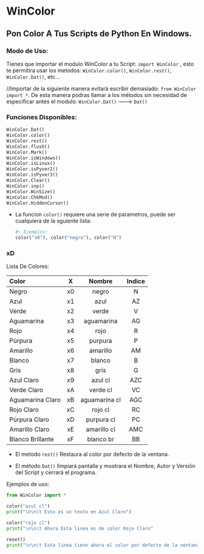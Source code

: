 # WinColor
## Pon Color A Tus Scripts de Python En Windows.

### Modo de Uso:

Tienes que importar el modulo WinColor a tu Script: `import WinColor`
, esto te permitira usar los metodos: `WinColor.color()`, `WinColor.rest()`, `WinColor.Dat()`, etc...
  
//Importar de la siguiente manera evitará escribir demasiado: `from WinColor import *`.
De esta manera podras llamar a los métodos sin necesidad de especificar antes el modulo: `WinColor.Dat()` ---> `Dat()`


### Funciones Disponibles:

```python
WinColor.Dat()
WinColor.color()
WinColor.rest()
WinColor.flush()
WinColor.Mark()
WinColor.isWindows()
WinColor.isLinux()
WinColor.isPyver2()
WinColor.isPyver3()
WinColor.Clear()
WinColor.inp()
WinColor.WinSize()
WinColor.ChkMod()
WinColor.HiddenCursor()
```


  + La funcion `color()` requiere una serie de parametros, puede ser cualquiera de la sguiente lista:

    
    ```python
    #~ Ejemplos:
    color("x0"), color("negro"), color("N")
    ```
### xD

Lista De Colores:

| Color            | X  | Nombre        | Indice |
| :--------------- |:--:| :-----------: | :----: |
| Negro            | x0 | negro         | N      |
| Azul             | x1 | azul          | AZ     |
| Verde            | x2 | verde         | V      |
| Aguamarina       | x3 | aguamarina    | AG     |
| Rojo             | x4 | rojo          | R      |
| Púrpura          | x5 | purpura       | P      |
| Amarillo         | x6 | amarillo      | AM     |
| Blanco           | x7 | blanco        | B      |
| Gris             | x8 | gris          | G      |
| Azul Claro       | x9 | azul cl       | AZC    |
| Verde Claro      | xA | verde cl      | VC     |
| Aguamarina Claro | xB | aguamarina cl | AGC    |   
| Rojo Claro       | xC | rojo cl       | RC     |
| Púrpura Claro    | xD | purpura cl    | PC     |
| Amarillo Claro   | xE | amarillo cl   | AMC    |
| Blanco Brillante | xF | blanco br     | BB     |


  + El metodo `rest()` Restaura al color por defecto de la ventana.
  
  + El método `Dat()` limpiará pantalla y mostrara el Nombre, Autor y Versión del Script y cerrará el programa.
  
  Ejemplos de uso:
  
  ```python
  from WinColor import *
  
  color("azul cl")
  print("\n\n\t Esto es un texto en Azul Claro")
  
  color("rojo cl")
  print("\n\n\t Ahora Esta linea es de color Rojo Claro"
  
  reset()
  print("\n\n\t Esta linea tiene ahora el color por defecto de la ventana de comandos")
  ```
  
  
  

